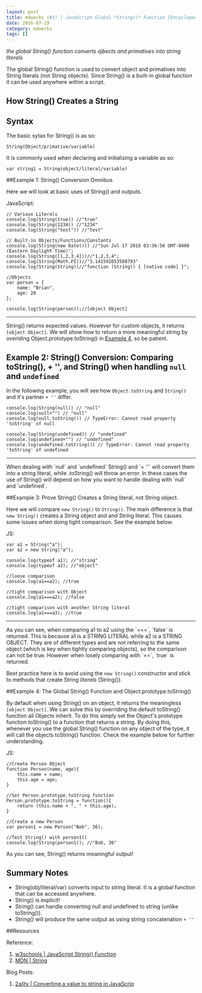 ```yaml
---
layout: post
title: mdworks (#3) | JavaScript Global *String()* Function [Encyclopedia Entry]
date: 2016-07-19
category: mdworks
tags: []
---
```


*the global String() function converts ojbects and primatives into string literals*

The global String() function is used to convert object and primatives into String literals (not String objects). Since String() is a built-in global function it can be used anywhere within a script. 

## How String() Creates a String

## Syntax

The basic sytax for String() is as so: 

```
String(Object/primative/variable)
```

It is commonly used when declaring and initializing a variable as so: 

```
var string1 = String(object/literal/variable)
```

##Example 1: String() Conversion Omnibus

Here we will look at basic uses of String() and outputs.

JavaScript:

```
// Various Literals
console.log(String(true)) //"true"
console.log(String(1234)) //"1234"
console.log(String("test")) //"test"

// Built-in Objects/Functions/Constants
console.log(String(new Date())) //"Sun Jul 17 2016 03:36:56 GMT-0400 (Eastern Daylight Time)";
console.log(String([1,2,3,4]))//"1,2,3,4";
console.log(String(Math.PI))//"3.141592653589793"
console.log(String(String))//"function )String() { [native code] }";

//Objects
var person = {
	name: "Brian",
	age: 28
};

console.log(String(person));//[object Object] 
```
<hr>

String() returns expected values. However for custom objects, it returns `[object Object]`. We will show how to return a more meaningful string by overiding Object.prototype.toString() in [Example 4](#Example4), so be patient. 

## Example 2: String() Conversion: Comparing toString(), + '', and String() when handling `null` and `undefined`

In the following example, you will see how `Object.toString` and `String()` and it's partner  `+ ''` differ.

```
console.log(String(null)) // "null"
console.log(null+"") // "null"
console.log(null.toString()) // TypeError: Cannot read property 'toString' of null

console.log(String(undefined)) // "undefined"
console.log(undefined+"") // "undefined"
console.log(undefined.toString()) // TypeError: Cannot read property 'toString' of undefined
```
<hr>
When dealing with `null` and `undefined` String() and `+ ''` 
will convert them into a string literal, while .toString() will throw an error. In these cases the use of String() will depend on how you want to handle dealing with `null` and `undefined`.

##Example 3: Prove String() Creates a String literal, not String object.

Here we will compare `new String()` to `String()`. The main difference is that `new String()` creates a String object and and String literal. This causes some issues when doing tight comparison. See the example below.

JS:

```
var a1 = String("a");
var a2 = new String("a");

console.log(typeof a1); //"string"
console.log(typeof a2); //"object"

//loose comparison
console.log(a1==a2); //true

//tight comparison with Object
console.log(a1===a2); //false

//tight comparison with another String literal
console.log(a1===a3); //true 
```
<hr>
As you can see, when comparing a1 to a2 using the `===`, `false` is returned. This is because a1 is a STRING LITERAL while a2 is a STRING OBJECT. They are of different types and are not referring to the same object (which is key when tightly comparing objects), so the comparison can not be true. However when losely comparing with `==`, `true` is returned. 

Best practice here is to avoid using the `new String()` constructor and stick to methods that create String *literals* (String()).


<a id="Example4"></a>
##Example 4: The Global String() Function and Object.prototype.toString()

By default when using String() on an object, it returns the meaningless  `[object Object]`. We can solve this by overriding the default toString() function all Objects inherit. To do this simply set the Object's prototype function toString() to a function that returns a string. By doing this, whenever you use the global String() function on any object of the type, it will call the objects toString() function. Check the example below for further understanding.

JS:

```
//Create Person Object
function Person(name, age){
	this.name = name;
	this.age = age;
}

//Set Person.prototype.toString function
Person.prototype.toString = function(){
	return (this.name + ", " + this.age);
}

//Create a new Person
var person1 = new Person("Bob", 36);

//Test String() with person1()
console.log(String(person1)); //"Bob, 36"
```

As you can see, String() returns meaningful output! 

## Summary Notes


- String(obj/literal/var) converts input to string literal. It is a global function that can be accessed anywhere.
- String() is explicit!
- String() can handle converting null and undefined to string (unlike toString()).
- String() will produce the same output as using string concatenation `+ ''`

##Resources

Reference: 

1. [w3schools | JavaScript String() Function](http://www.w3schools.com/jsref/jsref_string.asp)
2.  [MDN | String](https://developer.mozilla.org/en-US/docs/Web/JavaScript/Reference/Global_Objects/String)

Blog Posts:

1. [2ality | Converting a value to string in JavaScrip](http://www.2ality.com/2012/03/converting-to-string.html)
